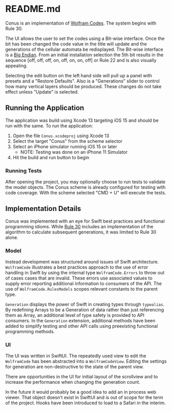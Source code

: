 # README.md

Conus is an implementation of [Wolfram Codes](https://en.wikipedia.org/wiki/Wolfram_code).  The system begins with Rule 30.

The UI allows the user to set the codes using a Bit-wise interface.  Once the bit has been changed the code value in the title will update and the generations of the cellular automata be redisplayed.  The Bit-wise interface is a [Big Endian](https://en.wikipedia.org/wiki/Endianness).  From an initial installation selection the 5th bit results in the sequence [off, off, off, on, off, on, on, off] or Rule 22 and is also visually appealing.

Selecting the edit button on the left hand side will pull up a panel with presets and a "Restore Defaults".  Also is a "Generations" slider to control how many vertical layers should be produced.  These changes do not take effect unless "Update" is selected.

## Running the Application

The application was build using Xcode 13 targeting iOS 15 and should be run with the same.  To run the application:

1. Open the file `Conus.xcodeproj` using Xcode 13
2. Select the target "Conus" from the scheme selector
3. Select an iPhone simulator running iOS 15 or later
	* NOTE: Testing was done on an iPhone 11 Simulator
4. Hit the build and run button to begin

### Running Tests

After opening the project, you may optionally choose to run tests to validate the model objects.  The Conus scheme is already configured for testing with code coverage.  With the scheme selected "CMD + U" will execute the tests.

## Implementation Details

Conus was implemented with an eye for Swift best practices and functional programming idioms.  While [Rule 30](https://en.wikipedia.org/wiki/Rule_30) includes an implementation of the algorithm to calculate subsequent generations, it was limited to Rule 30 alone.

### Model

Instead development was structured around issues of Swift architecture.  `WolframCode` illustrates a best practices approach to the use of error handling in Swift by using the internal type `WolframCode.Errors` to throw out of cases cases that are invalid.  These errors use associated values to supply error reporting additional information to consumers of the API. The use of `WolframCode.RulesModels` scopes relevant constants to the parent type.

`Generation` displays the power of Swift in creating types through `typealias`.  By redefining Arrays to be a Generation of data rather than just referencing them as Array, an additional level of type safety is provided to API consumers.  In the `Generation` extension, additional methods have been added to simplify testing and other API calls using preexisting functional programming methods.

### UI

The UI was written in SwiftUI.  The repeatedly used view to edit the `WolframCode` has been abstracted into a `WolframCodeView`.  Editing the settings for generation are non-destructive to the state of the parent view.

There are opportunities in the UI for initial layout of the scrollview and to increase the performance when changing the generation count.

In the future it would probably be a good idea to add an in process web viewer.  That object doesn't exist in SwiftUI and is out of scope for the term of the project.  Hooks have been introduced to load to a Safari in the interim.  
